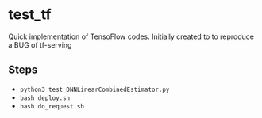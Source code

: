 # test_tf
Quick implementation of  TensoFlow codes. Initially created to to reproduce a BUG of tf-serving 


## Steps
* `python3 test_DNNLinearCombinedEstimator.py`
* `bash deploy.sh`
* `bash do_request.sh`
